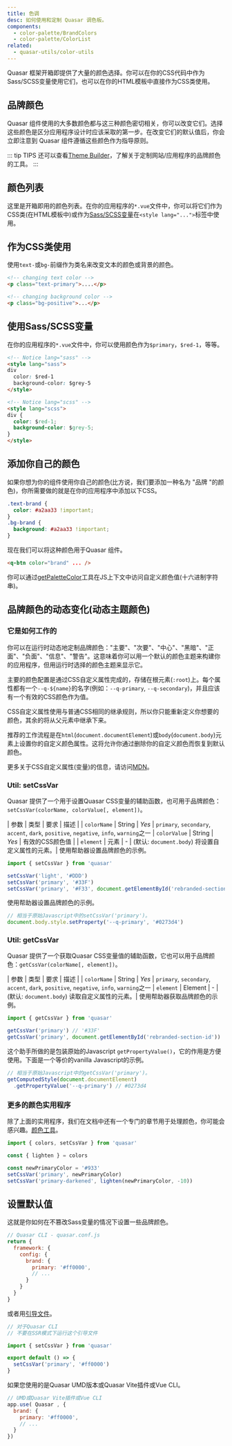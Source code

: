 ```yaml
---
title: 色调
desc: 如何使用和定制 Quasar 调色板。
components:
  - color-palette/BrandColors
  - color-palette/ColorList
related:
  - quasar-utils/color-utils
---
```

 Quasar 框架开箱即提供了大量的颜色选择。你可以在你的CSS代码中作为Sass/SCSS变量使用它们，也可以在你的HTML模板中直接作为CSS类使用。

## 品牌颜色
 Quasar 组件使用的大多数颜色都与这三种颜色密切相关，你可以改变它们。选择这些颜色是区分应用程序设计时应该采取的第一步。在改变它们的默认值后，你会立即注意到 Quasar 组件遵循这些颜色作为指导原则。

<brand-colors />

::: tip TIPS
还可以查看[Theme Builder](/style/theme-builder)，了解关于定制网站/应用程序的品牌颜色的工具。
:::

## 颜色列表

这里是开箱即用的颜色列表。在你的应用程序的`*.vue`文件中，你可以将它们作为CSS类(在HTML模板中)或作为[Sass/SCSS变量](/style/sass-scss-variables)在`<style lang="...">`标签中使用。

<color-list />

## 作为CSS类使用
使用`text-`或`bg-`前缀作为类名来改变文本的颜色或背景的颜色。

```html
<!-- changing text color -->
<p class="text-primary">....</p>

<!-- changing background color -->
<p class="bg-positive">...</p>
```

## 使用Sass/SCSS变量

在你的应用程序的`*.vue`文件中，你可以使用颜色作为`$primary`，`$red-1`，等等。

```html
<!-- Notice lang="sass" -->
<style lang="sass">
div
  color: $red-1
  background-color: $grey-5
</style>
```

```html
<!-- Notice lang="scss" -->
<style lang="scss">
div {
  color: $red-1;
  background-color: $grey-5;
}
</style>
```

## 添加你自己的颜色
如果你想为你的组件使用你自己的颜色(比方说，我们要添加一种名为 "品牌 "的颜色)，你所需要做的就是在你的应用程序中添加以下CSS。

```css
.text-brand {
  color: #a2aa33 !important;
}
.bg-brand {
  background: #a2aa33 !important;
}
```

现在我们可以将这种颜色用于Quasar 组件。
```html
<q-btn color="brand" ... />
```

你可以通过[getPaletteColor](/quasar-utils/color-utils#helper-getpalettecolor)工具在JS上下文中访问自定义颜色值(十六进制字符串)。

## 品牌颜色的动态变化(动态主题颜色)

### 它是如何工作的

你可以在运行时动态地定制品牌颜色："主要"、"次要"、"中心"、"黑暗"、"正面"、"负面"、"信息"、"警告"。这意味着你可以用一个默认的颜色主题来构建你的应用程序，但用运行时选择的颜色主题来显示它。

主要的颜色配置是通过CSS自定义属性完成的，存储在根元素(`:root`)上。每个属性都有一个`--q-${name}`的名字(例如：`--q-primary`, `--q-secondary`)，并且应该有一个有效的CSS颜色作为值。

CSS自定义属性使用与普通CSS相同的继承规则，所以你只能重新定义你想要的颜色，其余的将从父元素中继承下来。

推荐的工作流程是在`html`(`document.documentElement`)或`body`(`document.body`)元素上设置你的自定义颜色属性。这将允许你通过删除你的自定义颜色而恢复到默认颜色。

更多关于CSS自定义属性(变量)的信息，请访问[MDN](https://developer.mozilla.org/en-US/docs/Web/CSS/Using_CSS_variables)。

### Util: setCssVar

 Quasar 提供了一个用于设置Quasar CSS变量的辅助函数，也可用于品牌颜色：`setCssVar(colorName, colorValue[, element])`。

| 参数 | 类型 | 要求 | 描述 |
| `colorName` | String | *Yes* | `primary`, `secondary`, `accent`, `dark`, `positive`, `negative`, `info`, `warning`之一
| `colorValue` | String | *Yes* | 有效的CSS颜色值 |
| `element` | 元素 | - | (默认: `document.body`) 将设置自定义属性的元素。|
使用帮助器设置品牌颜色的示例。



```js
import { setCssVar } from 'quasar'

setCssVar('light', '#DDD')
setCssVar('primary', '#33F')
setCssVar('primary', '#F33', document.getElementById('rebranded-section-id'))
```

使用帮助器设置品牌颜色的示例。

```js
// 相当于原始Javascript中的setCssVar('primary')。
document.body.style.setProperty('--q-primary', '#0273d4')
```

### Util: getCssVar

 Quasar 提供了一个获取Quasar CSS变量值的辅助函数，它也可以用于品牌颜色：`getCssVar(colorName[, element])`。

| 参数 | 类型 | 要求 | 描述 |
| `colorName` | String | *Yes* | `primary`, `secondary`, `accent`, `dark`, `positive`, `negative`, `info`, `warning`之一
| `element` | Element | - | (默认: `document.body`) 读取自定义属性的元素。|
使用帮助器获取品牌颜色的示例。



```js
import { getCssVar } from 'quasar'

getCssVar('primary') // '#33F'
getCssVar('primary', document.getElementById('rebranded-section-id'))
```

这个助手所做的是包装原始的Javascript `getPropertyValue()`，它的作用是方便使用。下面是一个等价的vanilla Javascript的示例。

```js
// 相当于原始Javascript中的getCssVar('primary')。
getComputedStyle(document.documentElement)
  .getPropertyValue('--q-primary') // #0273d4
```

### 更多的颜色实用程序

除了上面的实用程序，我们在文档中还有一个专门的章节用于处理颜色，你可能会感兴趣。[颜色工具](/quasar-utils/color-utils)。

```js
import { colors, setCssVar } from 'quasar'

const { lighten } = colors

const newPrimaryColor = '#933'
setCssVar('primary', newPrimaryColor)
setCssVar('primary-darkened', lighten(newPrimaryColor, -10))
```

## 设置默认值

这就是你如何在不篡改Sass变量的情况下设置一些品牌颜色。

```js
// Quasar CLI - quasar.conf.js
return {
  framework: {
    config: {
      brand: {
        primary: '#ff0000',
        // ...
      }
    }
  }
}
```

或者用[引导文件](/quasar-cli/boot-files)。

```js
// 对于Quasar CLI
// 不要在SSR模式下运行这个引导文件

import { setCssVar } from 'quasar'

export default () => {
  setCssVar('primary', '#ff0000')
}
```

如果您使用的是Quasar UMD版本或Quasar Vite插件或Vue CLI。

```js
// UMD或Quasar Vite插件或Vue CLI
app.use( Quasar , {
  brand: {
    primary: '#ff0000',
    // ...
  }
})
```
